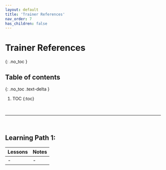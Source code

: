 ```yaml
---
layout: default
title: 'Trainer References'
nav_order: 7
has_children: false
---
```


# Trainer References

{: .no_toc }


## Table of contents
{: .no_toc .text-delta }

1. TOC
{:toc}

<br/>

---

<br/>

## Learning Path 1: 


| Lessons | Notes |
| --- | --- |
| -   | -   |


<br/>

